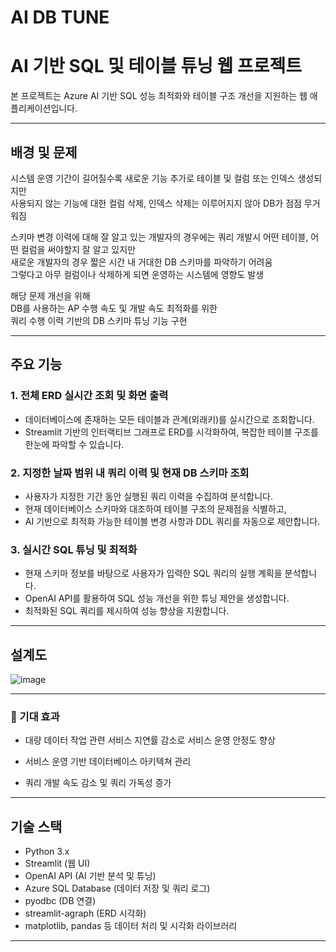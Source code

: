# AI DB TUNE
# AI 기반 SQL 및 테이블 튜닝 웹 프로젝트

본 프로젝트는 Azure AI 기반 SQL 성능 최적화와 테이블 구조 개선을 지원하는 웹 애플리케이션입니다.

---
## 배경 및 문제

시스템 운영 기간이 길어질수록 새로운 기능 추가로 테이블 및 컬럼 또는 인덱스 생성되지만  
사용되지 않는 기능에 대한 컬럼 삭제, 인덱스 삭제는 이루어지지 않아 DB가 점점 무거워짐  

스키마 변경 이력에 대해 잘 알고 있는 개발자의 경우에는 쿼리 개발시 어떤 테이블, 어떤 컬럼을 써야할지 잘 알고 있지만  
새로운 개발자의 경우 짧은 시간 내 거대한 DB 스키마를 파악하기 어려움  
그렇다고 아무 컬럼이나 삭제하게 되면 운영하는 시스템에 영향도 발생  

해당 문제 개선을 위해  
DB를 사용하는 AP 수행 속도 및 개발 속도 최적화를 위한  
쿼리 수행 이력 기반의 DB 스키마 튜닝 기능 구현  

---

## 주요 기능

### 1. 전체 ERD 실시간 조회 및 화면 출력
- 데이터베이스에 존재하는 모든 테이블과 관계(외래키)를 실시간으로 조회합니다.
- Streamlit 기반의 인터랙티브 그래프로 ERD를 시각화하여, 복잡한 테이블 구조를 한눈에 파악할 수 있습니다.

### 2. 지정한 날짜 범위 내 쿼리 이력 및 현재 DB 스키마 조회
- 사용자가 지정한 기간 동안 실행된 쿼리 이력을 수집하여 분석합니다.
- 현재 데이터베이스 스키마와 대조하여 테이블 구조의 문제점을 식별하고,
- AI 기반으로 최적화 가능한 테이블 변경 사항과 DDL 쿼리를 자동으로 제안합니다.

### 3. 실시간 SQL 튜닝 및 최적화
- 현재 스키마 정보를 바탕으로 사용자가 입력한 SQL 쿼리의 실행 계획을 분석합니다.
- OpenAI API를 활용하여 SQL 성능 개선을 위한 튜닝 제안을 생성합니다.
- 최적화된 SQL 쿼리를 제시하여 성능 향상을 지원합니다.

---
## 설계도
![image](https://github.com/user-attachments/assets/f1aa4dd0-295c-4280-a876-39af76118784)


---
### 🎯 기대 효과 

- 대량 데이터 작업 관련 서비스 지연률 감소로 서비스 운영 안정도 향상 

- 서비스 운영 기반 데이터베이스 아키텍쳐 관리 

- 쿼리 개발 속도 감소 및 쿼리 가독성 증가

---

## 기술 스택

- Python 3.x  
- Streamlit (웹 UI)  
- OpenAI API (AI 기반 분석 및 튜닝)  
- Azure SQL Database (데이터 저장 및 쿼리 로그)  
- pyodbc (DB 연결)  
- streamlit-agraph (ERD 시각화)  
- matplotlib, pandas 등 데이터 처리 및 시각화 라이브러리

---
